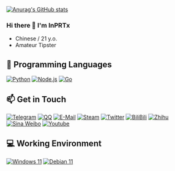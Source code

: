 <!--
**InPRTx/InPRTx** is a ✨ _special_ ✨ repository because its `README.md` (this file) appears on your GitHub profile.

Here are some ideas to get you started:

- 🔭 I’m currently working on ...
- 🌱 I’m currently learning ...
- 👯 I’m looking to collaborate on ...
- 🤔 I’m looking for help with ...
- 💬 Ask me about ...
- 📫 How to reach me: ...
- 😄 Pronouns: ...
- ⚡ Fun fact: ...
-->

[![Anurag's GitHub stats](https://github-readme-stats.vercel.app/api?username=InPRTx)](https://github.com/anuraghazra/github-readme-stats)

### Hi there 👋 I'm InPRTx

<!-- <img align="right" src="https://github-readme-stats.vercel.app/api/top-langs?username=InPRTx&hide_border=true&title_color=000&layout=compact"> -->

 - Chinese / 21 y.o.
 - Amateur Tipster
## 🌱 Programming Languages
[![Python](https://img.shields.io/badge/-Python-3776ab?style=flat-square&logo=python&logoColor=fff)](https://www.python.org/)
[![Node.js](https://img.shields.io/badge/-Node.js-339933?style=flat-square&logo=Node.js&logoColor=fff)](https://nodejs.org/)
[![Go](https://img.shields.io/badge/-GO-00ADD8?style=flat-square&logo=go&logoColor=fff)](https://go.dev/)
## 📫 Get in Touch

[![Telegram](https://img.shields.io/badge/InPRTx-3db6f1?style=flat-square&logo=Telegram&logoColor=2ca5e0)](https://t.me/InPRTx)
[![QQ](https://img.shields.io/badge/2962952929-4ab7f5?style=flat-square&logo=tencentqq)](http://wpa.qq.com/msgrd?v=3&uin=2962952929&site=qq&menu=yes)
[![E-Mail](https://img.shields.io/badge/-InPRTx@gmail.com-168de2?style=flat-square&logo=gmail&logoColor=white&labelColor=168de2)](mailto:InPRTx@gmail.com)
[![Steam](https://img.shields.io/badge/-InPRTx-000000?style=flat-square&logo=steam&logoColor=white&labelColor=000000)](https://steamcommunity.com/id/InPRTx)
[![Twitter](https://img.shields.io/badge/InPRTx-1ca0f1?style=flat-square&logo=twitter&logoColor=white)](https://twitter.com/InPRTx)
[![BiliBili](https://img.shields.io/badge/-InPRTx-00a1d6?style=flat-square&logo=bilibili&logoColor=fff)](https://space.bilibili.com/343854555)
[![Zhihu](https://img.shields.io/badge/-InPRTx-0e88eB?style=flat-square&logo=zhihu&logoColor=fff)](https://www.zhihu.com/people/inprtx)
[![Sina Weibo](https://img.shields.io/badge/-InPRTx-e6162d?style=flat-square&logo=sina-weibo&logoColor=white&labelColor=e6162d)](https://weibo.com/InPRTx)
[![Youtube](https://img.shields.io/badge/-InPRTx-ff0000?style=flat-square&logo=YouTube&logoColor=white&labelColor=ff0000)](https://www.youtube.com/@InPRTx)

## 💻 Working Environment
[![Windows 11](https://img.shields.io/badge/Windows%2011-00adef?style=flat-square&logo=windows&logoColor=ffffff)](https://learn.microsoft.com/en-us/windows/whats-new/windows-11-overview)
[![Debian 11](https://img.shields.io/badge/Debian%2011-d0074e?style=flat-square&logo=debian&logoColor=ffffff)](https://www.debian.org/releases/bullseye/)
